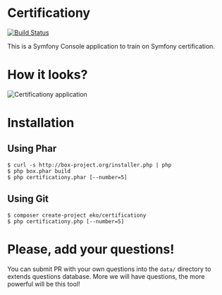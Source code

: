 Certificationy
==============

[![Build Status](https://secure.travis-ci.org/eko/certificationy.png?branch=master)](http://travis-ci.org/eko/certificationy)

This is a Symfony Console application to train on Symfony certification.

# How it looks?
![Certificationy application](http://vincent.composieux.fr/assets/img/blog/certificationy-console.png "Certificationy application")

# Installation

## Using Phar

```
$ curl -s http://box-project.org/installer.php | php
$ php box.phar build
$ php certificationy.phar [--number=5]
```

## Using Git
```
$ composer create-project eko/certificationy
$ php certificationy.php [--number=5]
```

# Please, add your questions!

You can submit PR with your own questions into the `data/` directory to extends questions database.
More we will have questions, the more powerful will be this tool!
